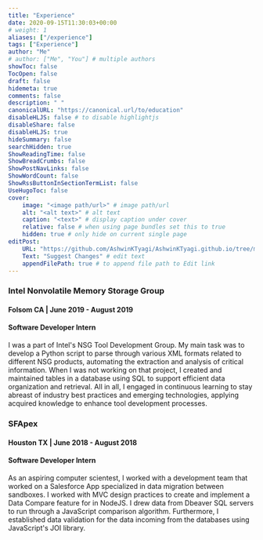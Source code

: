 ```yaml
---
title: "Experience"
date: 2020-09-15T11:30:03+00:00
# weight: 1
aliases: ["/experience"]
tags: ["Experience"]
author: "Me"
# author: ["Me", "You"] # multiple authors
showToc: false
TocOpen: false
draft: false
hidemeta: true
comments: false
description: " "
canonicalURL: "https://canonical.url/to/education"
disableHLJS: false # to disable highlightjs
disableShare: false
disableHLJS: true
hideSummary: false
searchHidden: true
ShowReadingTime: false
ShowBreadCrumbs: false
ShowPostNavLinks: false
ShowWordCount: false
ShowRssButtonInSectionTermList: false
UseHugoToc: false
cover:
    image: "<image path/url>" # image path/url
    alt: "<alt text>" # alt text
    caption: "<text>" # display caption under cover
    relative: false # when using page bundles set this to true
    hidden: true # only hide on current single page
editPost:
    URL: "https://github.com/AshwinKTyagi/AshwinKTyagi.github.io/tree/main/content"
    Text: "Suggest Changes" # edit text
    appendFilePath: true # to append file path to Edit link
---
```

### Intel Nonvolatile Memory Storage Group

#### Folsom CA | June 2019 - August 2019

#### Software Developer Intern	

I was a part of Intel's NSG Tool Development Group. 
My main task was to develop a Python script to parse through various XML formats related to different NSG products, automating the extraction and analysis of critical information.
When I was not working on that project, I created and maintained tables in a database using SQL to support efficient data organization and retrieval. 
All in all, I engaged in continuous learning to stay abreast of industry best practices and emerging technologies, applying acquired knowledge to enhance tool development processes. 

### SFApex

#### Houston TX | June 2018 - August 2018	

#### Software Developer Intern	

As an aspiring computer scientest, I worked with a development team that worked on a Salesforce App specialized in data migration between sandboxes. 
I worked with MVC design practices to create and implement a Data Compare feature for in NodeJS. 
I drew data from Dbeaver SQL servers to run through a JavaScript comparison algorithm. 
Furthermore, I established data validation for the data incoming from the databases using JavaScript's JOI library.

